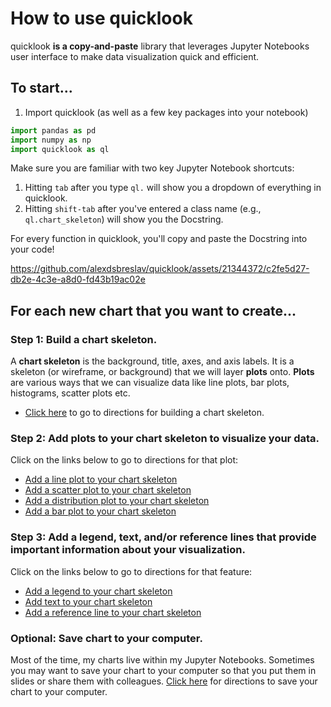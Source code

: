 # How to use quicklook
quicklook **is a copy-and-paste** library that leverages Jupyter Notebooks user interface to make data visualization quick and efficient. 

## To start...
1. Import quicklook (as well as a few key packages into your notebook)
```python
import pandas as pd
import numpy as np
import quicklook as ql
```
Make sure you are familiar with two key Jupyter Notebook shortcuts:
1. Hitting `tab` after you type `ql.` will show you a dropdown of everything in quicklook.
2. Hitting `shift-tab` after you've entered a class name (e.g., `ql.chart_skeleton`) will show you the Docstring.

For every function in quicklook, you'll copy and paste the Docstring into your code!


https://github.com/alexdsbreslav/quicklook/assets/21344372/c2fe5d27-db2e-4c3e-a8d0-fd43b19ac02e



## For each new chart that you want to create...
### Step 1: Build a chart skeleton.
A **chart skeleton** is the background, title, axes, and axis labels. It is a skeleton (or wireframe, or background) that we will layer **plots** onto.
**Plots** are various ways that we can visualize data like line plots, bar plots, histograms, scatter plots etc.
- [Click here](https://github.com/alexdsbreslav/quicklook/blob/master/how_to_use_quicklook/build_chart_skeleton.md) to go to directions for building a chart skeleton.

### Step 2: Add plots to your chart skeleton to visualize your data.
Click on the links below to go to directions for that plot:
- [Add a line plot to your chart skeleton](https://github.com/alexdsbreslav/quicklook/blob/master/how_to_use_quicklook/line_plot.md)
- [Add a scatter plot to your chart skeleton](https://github.com/alexdsbreslav/quicklook/blob/master/how_to_use_quicklook/scatter_plot.md)
- [Add a distribution plot to your chart skeleton](https://github.com/alexdsbreslav/quicklook/blob/master/how_to_use_quicklook/distribution_plot.md)
- [Add a bar plot to your chart skeleton](https://github.com/alexdsbreslav/quicklook/blob/master/how_to_use_quicklook/bar_plot.md)

### Step 3: Add a legend, text, and/or reference lines that provide important information about your visualization.
Click on the links below to go to directions for that feature:
- [Add a legend to your chart skeleton](https://github.com/alexdsbreslav/quicklook/blob/master/how_to_use_quicklook/legend.md)
- [Add text to your chart skeleton](https://github.com/alexdsbreslav/quicklook/blob/master/how_to_use_quicklook/text.md)
- [Add a reference line to your chart skeleton](https://github.com/alexdsbreslav/quicklook/blob/master/how_to_use_quicklook/reference_line.md)

### Optional: Save chart to your computer.
Most of the time, my charts live within my Jupyter Notebooks. Sometimes you may want to save your chart to your computer so that you put them in slides or share them with colleagues. [Click here](https://github.com/alexdsbreslav/quicklook/blob/master/how_to_use_quicklook/save_chart.md) for directions to save your chart to your computer.
